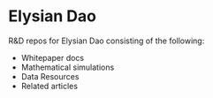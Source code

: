 # Elysian Dao
R&amp;D repos for Elysian Dao consisting of the following:
* Whitepaper docs
* Mathematical simulations
* Data Resources
* Related articles

